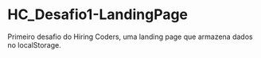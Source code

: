 # HC_Desafio1-LandingPage
Primeiro desafio do Hiring Coders, uma landing page que armazena dados no localStorage.
